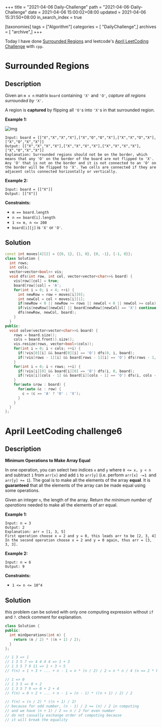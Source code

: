 +++
title = "2021-04-06 Daily-Challenge"
path = "2021-04-06-Daily-Challenge"
date = 2021-04-06 15:00:02+08:00
updated = 2021-04-06 15:31:50+08:00
in_search_index = true

[taxonomies]
tags = ["Algorithm"]
categories = [ "DailyChallenge",]
archives = [ "archive",]
+++

Today I have done [Surrounded Regions](https://leetcode.com/problems/surrounded-regions/) and leetcode's [April LeetCoding Challenge](https://leetcode.com/explore/challenge/card/april-leetcoding-challenge-2021/593/week-1-april-1st-april-7th/3698/) with `cpp`.

<!-- more -->

# Surrounded Regions

## Description

Given an `m x n` matrix `board` containing `'X'` and `'O'`, *capture all regions surrounded by* `'X'`.

A region is **captured** by flipping all `'O'`s into `'X'`s in that surrounded region.

 

**Example 1:**

![img](https://assets.leetcode.com/uploads/2021/02/19/xogrid.jpg)

```
Input: board = [["X","X","X","X"],["X","O","O","X"],["X","X","O","X"],["X","O","X","X"]]
Output: [["X","X","X","X"],["X","X","X","X"],["X","X","X","X"],["X","O","X","X"]]
Explanation: Surrounded regions should not be on the border, which means that any 'O' on the border of the board are not flipped to 'X'. Any 'O' that is not on the border and it is not connected to an 'O' on the border will be flipped to 'X'. Two cells are connected if they are adjacent cells connected horizontally or vertically.
```

**Example 2:**

```
Input: board = [["X"]]
Output: [["X"]]
```

 

**Constraints:**

- `m == board.length`
- `n == board[i].length`
- `1 <= m, n <= 200`
- `board[i][j]` is `'X'` or `'O'`.

## Solution

``` cpp
const int moves[4][2] = {{0, 1}, {1, 0}, {0, -1}, {-1, 0}};
class Solution {
  int rows;
  int cols;
  vector<vector<bool>> vis;
  void dfs(int row, int col, vector<vector<char>>& board) {
    vis[row][col] = true;
    board[row][col] = 'A';
    for(int i = 0; i < 4; ++i) {
      int newRow = row + moves[i][0];
      int newCol = col + moves[i][1];
      if(newRow < 0 || newRow >= rows || newCol < 0 || newCol >= cols) continue;
      if(vis[newRow][newCol] || board[newRow][newCol] == 'X') continue;
      dfs(newRow, newCol, board);
    }
  }
public:
  void solve(vector<vector<char>>& board) {
    rows = board.size();
    cols = board.front().size();
    vis.resize(rows, vector<bool>(cols));
    for(int i = 0; i < cols; ++i) {
      if(!vis[0][i] && board[0][i] == 'O') dfs(0, i, board);
      if(!vis[rows - 1][i] && board[rows - 1][i] == 'O') dfs(rows - 1, i, board); 
    }
    for(int i = 0; i < rows; ++i) {
      if(!vis[i][0] && board[i][0] == 'O') dfs(i, 0, board);
      if(!vis[i][cols - 1] && board[i][cols - 1] == 'O') dfs(i, cols - 1, board);
    }
    for(auto &row : board) {
      for(auto &c : row) {
        c = (c == 'A' ? 'O' : 'X');
      }
    }
  }
};
```

# April LeetCoding challenge6

## Description

**Minimum Operations to Make Array Equal**

In one operation, you can select two indices `x` and `y` where `0 <= x, y < n` and subtract `1` from `arr[x]` and add `1` to `arr[y]` (i.e. perform `arr[x] -=1 `and `arr[y] += 1`). The goal is to make all the elements of the array **equal**. It is **guaranteed** that all the elements of the array can be made equal using some operations.

Given an integer `n`, the length of the array. Return *the minimum number of operations* needed to make all the elements of arr equal.

 

**Example 1:**

```
Input: n = 3
Output: 2
Explanation: arr = [1, 3, 5]
First operation choose x = 2 and y = 0, this leads arr to be [2, 3, 4]
In the second operation choose x = 2 and y = 0 again, thus arr = [3, 3, 3].
```

**Example 2:**

```
Input: n = 6
Output: 9
```

 

**Constraints:**

- `1 <= n <= 10^4`

## Solution

this problem can be solved with only one computing expression without `if` and `?`. check comment for explanation.

``` cpp
class Solution {
public:
  int minOperations(int n) {
    return (n / 2) * ((n + 1) / 2);
  }
};

// 1 3 => 1
// 1 3 5 7 => 4 4 4 4 => 1 + 3
// 1 3 5 7 9 11 => 1 + 3 + 5
// f(n) = 1 + 3 + ... + n - 1 = n * (n / 2) / 2 = n * n / 4 (n == 2 * k)

// 1 => 0
// 1 3 5 => 0 + 2
// 1 3 5 7 9 => 0 + 2 + 4
// f(n) = 0 + 2 + ... + n - 1 = (n - 1) * ((n + 1) / 2) / 2

// f(n) = (n / 2) * ((n + 1) / 2)
// because for odd number, (n - 1) / 2 == (n) / 2 in computing
// and we have (n + 1) / 2 == n / 2 for even number
// do not casually exchange order of computing because
// it will break the equality
```
